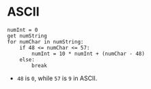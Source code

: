 # ASCII

```
numInt = 0
get numString
for numChar in numString:
    if 48 <= numChar <= 57:
        numInt = 10 * numInt + (numChar - 48)
    else:
        break
```

- `48` is `0`, while `57` is `9` in ASCII.